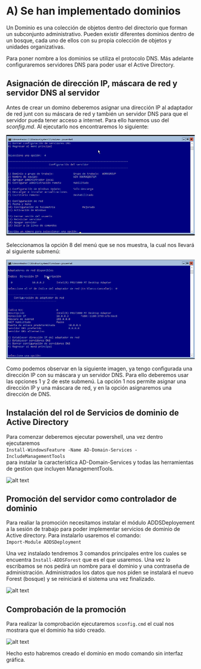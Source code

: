 # A)	Se han implementado dominios
Un Dominio es una colección de objetos dentro del directorio que forman un subconjunto administrativo. 
Pueden existir diferentes dominios dentro de un bosque, cada uno de ellos con su propia colección de objetos y 
unidades organizativas.

Para poner nombre a los dominios se utiliza el protocolo DNS. Más adelante configuraremos servidores DNS para poder usar 
el Active Directory.

## Asignación de dirección IP, máscara de red y servidor DNS al servidor
Antes de crear un domino deberemos asignar una dirección IP al adaptador de red junt con su máscara de red y también 
un servidor DNS para que el servidor pueda tener acceso a internet. Para ello haremos uso del *sconfig.md*. Al ejecutarlo
nos encontraremos lo siguiente:

![alt text](https://github.com/raframmed/administracion_de_dominios/blob/master/assets/images/a/sconfig_cmd.png "sconfig.cmd")

Seleccionamos la opción 8 del menú que se nos muestra, la cual nos llevará al siguiente submenú:

![alt text](https://github.com/raframmed/administracion_de_dominios/blob/master/assets/images/a/adaptador_sconfig.png "adaptador_sconfig.cmd")

Como podemos observar en la siguiente imagen, ya tengo configurada una dirección IP con su máscara y un servidor DNS. Para ello deberemos usar las opciones 1 y 2 de este submenú. La opción 1 nos permite asignar una dirección IP y una máscara de red, y en la opción asignaremos una dirección de DNS.

## Instalación del rol de Servicios de dominio de Active Directory
Para comenzar deberemos ejecutar powershell, una vez dentro ejecutaremos   
```Install-WindowsFeature -Name AD-Domain-Services -IncludeManagementTools```   
para instalar la característica AD-Domain-Services y todas las herramientas de gestion que incluyen ManagementTools.
   
![alt text](https://github.com/raframmed/administracion_de_dominios/blob/master/assets/images/a/Install-Ad-domain-services.png "dominios")

## Promoción del servidor como controlador de dominio
Para realiar la promoción necesitamos instalar el módulo ADDSDeployement a la sesión de trabajo para poder implementar servicios de dominio de Active directory. Para instalarlo usaremos el comando:   
```Import-Module ADDSDeployment```

Una vez instalado tendremos 3 comandos principales entre los cuales se encuentra ```Install-ADDSForest``` que es el que usaremos. Una vez lo escribamos se nos pedirá un nombre para el dominio y una contraseña de administración. Administrados los datos que nos piden se instalará el nuevo Forest (bosque) y se reiniciará el sistema una vez finalizado.

![alt text](https://github.com/raframmed/administracion_de_dominios/blob/master/assets/images/a/ADDSForest.png "forest")

## Comprobación de la promoción
Para realizar la comprobación ejecutaremos ```sconfig.cmd``` el cual nos mostrara que el dominio ha sido creado.

![alt text](https://github.com/raframmed/administracion_de_dominios/blob/master/assets/images/a/comprobacion_dominio.png "comprobacion promocion")

Hecho esto habremos creado el dominio en modo comando sin interfaz gráfica.
